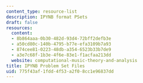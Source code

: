 ```yaml
---
content_type: resource-list
description: IPYNB format PSets
draft: false
resources:
  content:
  - 8b864aaa-0b30-482d-93d4-72bff2defb3e
  - a50cd80c-140b-4795-b77e-efa3109b7a93
  - 874cee81-0223-48db-a354-6523b33b7de9
  - a3e7c68f-1b3e-4f6e-83e1-f1acfaa213dd
  website: computational-music-theory-and-analysis
title: IPYNB Problem Set Files
uid: 775f43af-1fdd-4f53-a2f0-8cc1e96837dd
---
```

